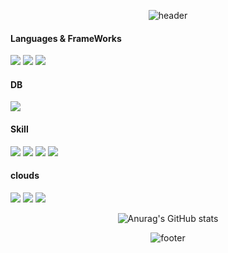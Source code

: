 <div align="center">
  
![header](https://capsule-render.vercel.app/api?type=waving&color=0:bfbdf4,100:fcdae4&fontColor=ffffff&height=200&section=header&text=Seungsoo&fontSize=70&animation=fadeIn&fontAlign=25&fontAlignY=38&desc=Backend%20Developer&descAlignY=43&descAlign=60)
</div>


  #### Languages & FrameWorks
<p>
<img src="https://img.shields.io/badge/Java-007396?style=for-the-badge&logo=Java&logoColor=white">
<img src="https://img.shields.io/badge/Spring-6DB33F?style=for-the-badge&logo=Spring&logoColor=white">
<img src="https://img.shields.io/badge/springboot-6DB33F?style=for-the-badge&logo=springboot&logoColor=white">
</p>

  #### DB
<p>
<img src="https://img.shields.io/badge/MySql-4479A1?style=for-the-badge&logo=MySql&logoColor=white">
</p>
  
  #### Skill
<p>
  <img src="https://img.shields.io/badge/kubernetes-326CE5?style=for-the-badge&logo=kubernetes&logoColor=white">
  <img src="https://img.shields.io/badge/redis-DC382D?style=for-the-badge&logo=redis&logoColor=white">
  <img src="https://img.shields.io/badge/kafka-231F20?style=for-the-badge&logo=apachekafka&logoColor=white">
  <img src="https://img.shields.io/badge/docker-2496ED?style=for-the-badge&logo=docker&logoColor=white">

</p>
  
  #### clouds
<p>
  <img src="https://img.shields.io/badge/github-181717?style=for-the-badge&logo=github&logoColor=white">
  <img src="https://img.shields.io/badge/aws-232F3E?style=for-the-badge&logo=amazonaws&logoColor=white">
  <img src="https://img.shields.io/badge/rds-527FFF?style=for-the-badge&logo=amazonrds&logoColor=white">
</p>

<div align="center">

  ![Anurag's GitHub stats](https://github-readme-stats.vercel.app/api?username=seungsoos&show_icons=true&theme=transparent)
  
![footer](https://capsule-render.vercel.app/api?section=footer&type=waving&color=0:bfbdf4,100:fcdae4)
</div>
